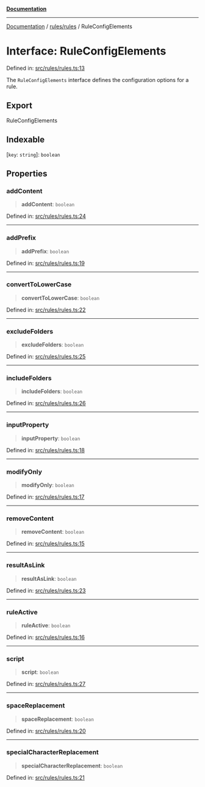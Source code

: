 [**Documentation**](../../../README.md)

***

[Documentation](../../../README.md) / [rules/rules](../README.md) / RuleConfigElements

# Interface: RuleConfigElements

Defined in: [src/rules/rules.ts:13](https://github.com/Christian-Me/folder-to-tags-plugin/blob/1b47fd7d007d2f33409aeb5e2ff62bca31adb1cf/src/rules/rules.ts#L13)

The `RuleConfigElements` interface defines the configuration options for a rule.

## Export

RuleConfigElements

## Indexable

\[`key`: `string`\]: `boolean`

## Properties

### addContent

> **addContent**: `boolean`

Defined in: [src/rules/rules.ts:24](https://github.com/Christian-Me/folder-to-tags-plugin/blob/1b47fd7d007d2f33409aeb5e2ff62bca31adb1cf/src/rules/rules.ts#L24)

***

### addPrefix

> **addPrefix**: `boolean`

Defined in: [src/rules/rules.ts:19](https://github.com/Christian-Me/folder-to-tags-plugin/blob/1b47fd7d007d2f33409aeb5e2ff62bca31adb1cf/src/rules/rules.ts#L19)

***

### convertToLowerCase

> **convertToLowerCase**: `boolean`

Defined in: [src/rules/rules.ts:22](https://github.com/Christian-Me/folder-to-tags-plugin/blob/1b47fd7d007d2f33409aeb5e2ff62bca31adb1cf/src/rules/rules.ts#L22)

***

### excludeFolders

> **excludeFolders**: `boolean`

Defined in: [src/rules/rules.ts:25](https://github.com/Christian-Me/folder-to-tags-plugin/blob/1b47fd7d007d2f33409aeb5e2ff62bca31adb1cf/src/rules/rules.ts#L25)

***

### includeFolders

> **includeFolders**: `boolean`

Defined in: [src/rules/rules.ts:26](https://github.com/Christian-Me/folder-to-tags-plugin/blob/1b47fd7d007d2f33409aeb5e2ff62bca31adb1cf/src/rules/rules.ts#L26)

***

### inputProperty

> **inputProperty**: `boolean`

Defined in: [src/rules/rules.ts:18](https://github.com/Christian-Me/folder-to-tags-plugin/blob/1b47fd7d007d2f33409aeb5e2ff62bca31adb1cf/src/rules/rules.ts#L18)

***

### modifyOnly

> **modifyOnly**: `boolean`

Defined in: [src/rules/rules.ts:17](https://github.com/Christian-Me/folder-to-tags-plugin/blob/1b47fd7d007d2f33409aeb5e2ff62bca31adb1cf/src/rules/rules.ts#L17)

***

### removeContent

> **removeContent**: `boolean`

Defined in: [src/rules/rules.ts:15](https://github.com/Christian-Me/folder-to-tags-plugin/blob/1b47fd7d007d2f33409aeb5e2ff62bca31adb1cf/src/rules/rules.ts#L15)

***

### resultAsLink

> **resultAsLink**: `boolean`

Defined in: [src/rules/rules.ts:23](https://github.com/Christian-Me/folder-to-tags-plugin/blob/1b47fd7d007d2f33409aeb5e2ff62bca31adb1cf/src/rules/rules.ts#L23)

***

### ruleActive

> **ruleActive**: `boolean`

Defined in: [src/rules/rules.ts:16](https://github.com/Christian-Me/folder-to-tags-plugin/blob/1b47fd7d007d2f33409aeb5e2ff62bca31adb1cf/src/rules/rules.ts#L16)

***

### script

> **script**: `boolean`

Defined in: [src/rules/rules.ts:27](https://github.com/Christian-Me/folder-to-tags-plugin/blob/1b47fd7d007d2f33409aeb5e2ff62bca31adb1cf/src/rules/rules.ts#L27)

***

### spaceReplacement

> **spaceReplacement**: `boolean`

Defined in: [src/rules/rules.ts:20](https://github.com/Christian-Me/folder-to-tags-plugin/blob/1b47fd7d007d2f33409aeb5e2ff62bca31adb1cf/src/rules/rules.ts#L20)

***

### specialCharacterReplacement

> **specialCharacterReplacement**: `boolean`

Defined in: [src/rules/rules.ts:21](https://github.com/Christian-Me/folder-to-tags-plugin/blob/1b47fd7d007d2f33409aeb5e2ff62bca31adb1cf/src/rules/rules.ts#L21)

